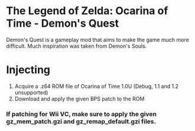 # The Legend of Zelda: Ocarina of Time - Demon's Quest
Demon's Quest is a gameplay mod that aims to make the game much more difficult. Much inspiration was taken from Demon's Souls.

# Injecting

1. Acquire a .z64 ROM file of Ocarina of Time 1.0U (Debug, 1.1 and 1.2 unsupported)
2. Download and apply the given BPS patch to the ROM
### If patching for Wii VC, make sure to apply the given gz_mem_patch.gzi and gz_remap_default.gzi files.
